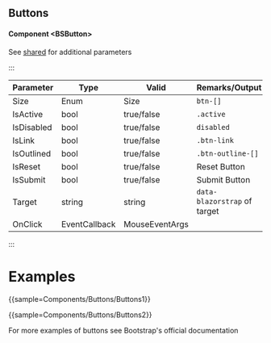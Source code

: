 ﻿## Buttons

#### Component \<BSButton\>
See [shared](layout/shared) for additional parameters   

:::

| Parameter  | Type          | Valid          | Remarks/Output               | 
|------------|---------------|----------------|------------------------------|
| Size       | Enum          | Size           | `btn-[]`                     | {.table-striped}
| IsActive   | bool          | true/false     | `.active`                    |                
| IsDisabled | bool          | true/false     | `disabled`                   |                
| IsLink     | bool          | true/false     | `.btn-link`                  |                
| IsOutlined | bool          | true/false     | `.btn-outline-[]`            |                
| IsReset    | bool          | true/false     | Reset Button                 |                
| IsSubmit   | bool          | true/false     | Submit Button                |
| Target     | string        | string         | `data-blazorstrap` of target |
| OnClick    | EventCallback | MouseEventArgs |                              |
:::

# Examples

{{sample=Components/Buttons/Buttons1}}

{{sample=Components/Buttons/Buttons2}}

For more examples of buttons see Bootstrap's official documentation